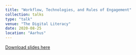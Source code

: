 ```yaml
---
title: "Workflow, Technologies, and Rules of Engagement"
collection: talks
type: "talk"
venue: "The Digital Literacy"
date: 2020-08-25
location: "Aarhus"
---
```


[Download slides here](http://knielbo.github.io/files/kln_dlopen.pdf)
